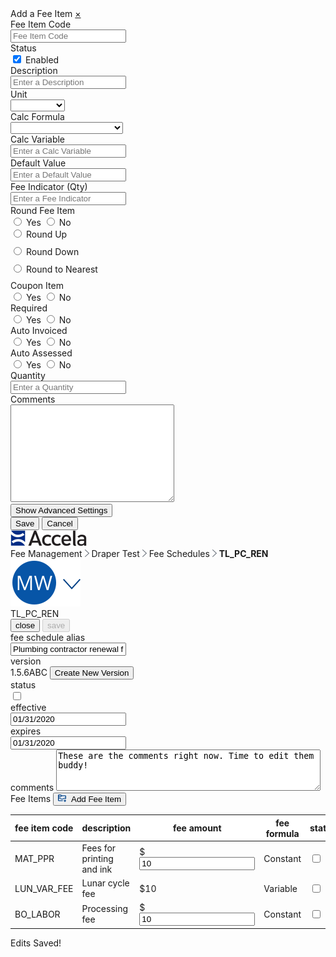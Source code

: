 <html>
<head>
    <link rel="stylesheet" type="text/css" href="Fee Schedules.css">
</head>
<body>
    <div class="sidenav" id="mySidenav">
    <a class="title">Add a Fee Item</a>
    <a href="javascript:void(0)" class="closebtn" onclick="closeNav()">&times;</a>
   <form action="/action_page.php">
        <label for="feeitemcode" id="label">Fee Item Code</label><br>
        <input type="text" id="feeitemcode" name="feeitemcode" placeholder="Fee Item Code" onclick="floatLabel()"><br>
        <label>Status</label><br>
        <input type="checkbox" name="status" value="enabled" checked onclick="statusBox()">
        <label style="font-weight:normal;" id="enabled" for="enabled">Enabled</label><br>
        <label for="description">Description</label><br>
        <input type="text" id="description" name="description" placeholder="Enter a Description"><br>
        <label for="unit">Unit</label><br>
        <div class="dropdown">
            <select id="unit" name="unit">
                <option value="none"></option>
                <option value="Acres">Acres</option>
                <option value="Amps">Amps</option>
                <option value="AutoCalc">AutoCalc</option>
                <option value="BTU">BTU</option>
                <option value="Cubic Feet">Cubic Feet</option>
            </select><br>
        </div>
        <label for="calcform">Calc Formula</label><br>
        <div class="dropdown">
            <select id="calcform" name="calcform">
                <option value="none"></option>
                <option value="Linear with Min/Max">Linear with Min/Max</option>
                <option value="Linear Min/Max Evaluation">Linear Min/Max Evaluation</option>
                <option value="Fixed Fee by Range">Fixed Fee by Range</option>
                <option value="Penalty">Penalty</option>
                <option value="Constant">Constant</option>
            </select><br>
        </div>
        <label for="Calcvariable">Calc Variable</label><br>
        <input type="text" id="Calcvariable" name="Calcvariablen" placeholder="Enter a Calc Variable"><br>
        <label for="Defaultvalue">Default Value</label><br>
        <input type="text" id="Defaultvalue" name="Defaultvalue" placeholder="Enter a Default Value"><br>
        <label for="feeindc">Fee Indicator (Qty)</label><br>
        <input type="text" id="feeindc" name="feeindc" placeholder="Enter a Fee Indicator"><br>
        <label>Round Fee Item</label><br>
        <input type="radio" id="rfiyes" name="roundfeeitem" value="yes" onclick="revealInput()">
        <label style="font-weight:normal;" for="yes">Yes</label>
        <input type="radio" id="rfino" name="roundfeeitem" value="no" onclick="hideInput()">
        <label style="font-weight:normal;" for="no">No</label><br>
        <div class="roundfees" id="roundyesopt">
            <input type="radio" id="roundyes" name="roundyesopt" value="up" style="margin-bottom:12px;">
            <label for="up" style="font-weight:normal;">Round Up</label><br>
            <input type="radio" id="roundyes" name="roundyesopt" value="down" style="margin-bottom:12px;">
            <label for="down" style="font-weight:normal;">Round Down</label><br>
            <input type="radio" id="roundyes" name="roundyesopt" value="nearest" style="margin-bottom:12px;">
            <label for="nearest" style="font-weight:normal;">Round to Nearest</label><br>
        </div>
        <label>Coupon Item</label><br>
        <input type="radio" id="yes" name="couponitem" value="yes" onclick="showCoupon()">
        <label style="font-weight:normal;" for="yes">Yes</label>
        <input type="radio" id="no" name="couponitem" value="no" onclick="hideCoupon()">
        <label style="font-weight:normal;" for="no">No</label><br>
        <div class="couponitemdates" id="couponitemdates" style="display:none;">
            <label for="effdate">Effective Date</label><br>
            <input type="date" id="effdate" name="effdate"><br>
            <label for="disdate">Disabled Date</label><br>
            <input type="date" id="disdate" name="disdate"><br>
        </div>
        <label>Required</label><br>
        <input type="radio" id="yes" name="required" value="yes">
        <label style="font-weight:normal;" for="yes">Yes</label>
        <input type="radio" id="no" name="required" value="no">
        <label style="font-weight:normal;" for="no">No</label><br>
        <label>Auto Invoiced</label><br>
        <input type="radio" id="yes" name="autoinvoice" value="yes">
        <label style="font-weight:normal;" for="yes">Yes</label>
        <input type="radio" id="no" name="autoinvoice" value="no">
        <label style="font-weight:normal;" for="no">No</label><br>
        <label>Auto Assessed</label><br>
        <input type="radio" id="yes" name="autoassess" value="yes">
        <label style="font-weight:normal;" for="yes">Yes</label>
        <input type="radio" id="no" name="autoassess" value="no">
        <label style="font-weight:normal;" for="no">No</label><br>
        <label for="qty">Quantity</label><br>
        <input type="text" id="qty" name="qty" placeholder="Enter a Quantity"><br>
        <label for="comments">Comments</label><br>
        <textarea name="comments" id="comments" rows="10" cols="30"></textarea><br>
   </form>
        <button id="button" onclick="showAdvanced()">Show Advanced Settings</button><br>
        <div class="advanced" id="advanced" style="display:none;">
        <form action="/action_page.php">
            <label for="priority">Priority</label><br>
            <input type="text" id="priority" name="priority" placeholder="Enter a priority"><br>
            <label for="min">Minimum</label><br>
            <input type="text" id="min" name="min" placeholder="Enter a min"><br>
            <label for="max">Maximum</label><br>
            <input type="text" id="max" name="max" placeholder="Enter a max"><br>
            <label for="seq">Sequence for Calculation</label><br>
            <input type="text" id="seq" name="seq" placeholder="Enter sequence"><br>
            <label for="dis">Display Order</label><br>
            <input type="text" id="dis" name="dis" placeholder="Enter an order"><br>
            <label>Display in ACA</label><br>
            <input type="radio" id="yes" name="acadisp" value="yes" onclick="showAca()">
            <label style="font-weight:normal;" for="yes">Yes</label>
            <input type="radio" id="no" name="acadisp" value="no" onclick="hideAca()">
            <label style="font-weight:normal;" for="no">No</label>
            <input type="radio" id="yes" name="acadisp" value="yes" onclick="hideAca()">
            <label style="font-weight:normal;" for="yes">Read Only</label><br>
            <div class="aca" id="aca" style="display:none; margin-left:30px">
                <label>Pay Later in ACA</label><br>
                <input type="radio" id="yes" name="acapaylater" value="yes">
                <label style="font-weight:normal;" for="yes">Yes</label>
                <input type="radio" id="no" name="acapaylater" value="no">
                <label style="font-weight:normal;" for="no">No</label><br>
                <label>Required in ACA</label><br>
                <input type="radio" id="yes" name="acareq" value="yes">
                <label style="font-weight:normal;" for="yes">Yes</label>
                <input type="radio" id="no" name="acareq" value="no">
                <label style="font-weight:normal;" for="no">No</label><br>
                <label>Reufndable in ACA</label><br>
                <input type="radio" id="yes" name="acaref" value="yes">
                <label style="font-weight:normal;" for="yes">Yes</label>
                <input type="radio" id="no" name="acaref" value="no">
                <label style="font-weight:normal;" for="no">No</label><br>
            </div>
            <label>Assess Adjustment on Recalculation</label><br>
            <input type="radio" id="yes" name="assadrec" value="yes">
            <label style="font-weight:normal;" for="yes">Yes</label>
            <input type="radio" id="no" name="assadrec" value="no">
            <label style="font-weight:normal;" for="no">No</label><br>
            <label>Adjustment Credits Allowed</label><br>
            <input type="radio" id="yes" name="adcred" value="yes">
            <label style="font-weight:normal;"for="yes">Yes</label>
            <input type="radio" id="no" name="adcred" value="no">
            <label style="font-weight:normal;" for="no">No</label><br>
            <label for="payperiod">Payment Period</label><br>
            <div class="dropdown">
                <select id="payperiod" name="payperiod">
                    <option value="none"></option>
                    <option value="Linear with Min/Max">Code</option>
                    <option value="Linear Min/Max Evaluation">Final</option>
                    <option value="Fixed Fee by Range">Plan Initial</option>
                </select><br>
            </div>
            <label for="subgroup">Subgroup</label><br>
            <input type="text" id="subgroup" name="subgroup" placeholder="Enter a subgroup"><br>
            <label>Fee Allocation</label><br>
            <input type="radio" id="yes" name="feeallocation" value="none" onclick="hideActcodes()">
            <label for="yes" style="font-weight:normal;">No Allocation</label>
            <input type="radio" id="no" name="feeallocation" value="percent" onclick="showActcodesperc()">
            <label for="no" style="font-weight:normal;">Percentage</label>
            <input type="radio" id="no" name="feeallocation" value="fixed" onclick="showActcodesfix()">
            <label for="no" style="font-weight:normal;">Fixed Amounts and Residual</label><br>
           <div style="display:none; position:relative; left:30px;" id="codes">
                <div class="gridfield">
                    <label for="accountcode">Account Code 1</label><br>
                    <input type="text" id="accountcodename" name="accountcode" class="accountcode">
                </div>
                <div class="gridfield">
                    <label for="perc" class="perc">Percentage</label><br>
                    <input class="perc" type="text" id="percentage" name="accountcode" class="percent" placeholder="%" style="min-width:50px; width:120px;">
                </div>
                <div class="gridfield">
                    <label for="fixed" class="fixed">Amount</label><br>
                    <input class="fixed" type="text" class="fixed" name="fixed" style="min-width:50px; width:120px;" placeholder="$">
                </div><br>
                <div class="gridfield">
                    <label for="accountcode">Account Code 2</label><br>
                    <input type="text" id="accountcodename2" name="accountcode" class="accountcode">
                </div>
                <div class="gridfield">
                    <label for="perc" class="perc">Percentage</label><br>
                    <input class="perc" type="text" id="percentage2" name="accountcode" class="percent" placeholder="%" style="min-width:50px; width:120px;">
                </div>
                <div class="gridfield">
                    <label for="fixed" class="fixed">Amount</label><br>
                    <input class="fixed" type="text" class="fixed" name="fixed" style="min-width:50px; width:120px;" placeholder="$">
                </div><br>
                <div class="gridfield">
                    <label for="accountcode">Account Code 3</label><br>
                    <input type="text" id="accountcodename2" name="accountcode" class="accountcode">
                </div>
                <div class="gridfield">
                    <label for="perc" class="perc">Percentage</label><br>
                    <input class="perc" type="text" id="percentage2" name="accountcode" class="percent" placeholder="%" style="min-width:50px; width:120px;">
                </div>
                <div class="gridfield">
                    <label for="fixed" class="fixed">Amount</label><br>
                    <input class="fixed" type="text" class="fixed" name="fixed" style="min-width:50px; width:120px;" placeholder="$">
                </div><br>
            </div>
        </div>
    </form>
        <input type="submit" class="save" value="Save">
        <input type="submit" class="cancel" value="Cancel">
</div>
    <div class="accelaheader">
        <div class="logo">
            <img src="Accela_Logo_RGB.png">
        </div>
        <div class="breadcrumbs">
            <a>Fee Management</a>
            <img src="Fill 304.png">
            <a>Draper Test</a>
            <img src="Fill 304.png">
            <a class="pointer" onclick="window.location.href = 'https://shondecamp.github.io/shondecamp-github.io/';">Fee Schedules</a>
            <img src="Fill 304.png">
            <a style="font-weight:bolder;">TL_PC_REN</a>
        </div>
        <div class="usericon">
            <img src="Group.png">
        </div>
    </div>  
    <div class="title">
        <a>TL_PC_REN</a>
      <div class="buttoncontainer">
            <button class="secondarybutton" onclick="window.location.href = 'https://shondecamp.github.io/shondecamp-github.io/';" target="_blank" id="myBtn2">close</button>
            <button class="primarybutton" onclick="myFunction();" target="_blank" id="myBtn" disabled>save</button>
        </div>
    </div>    
    <div class="meta">
        <div class="formfieldwrapper">  
            <div class="textinput">
                <label>fee schedule alias</label>
                <br>
                <input value="Plumbing contractor renewal fees" onclick="this.select(); swapText()">
            </div>
        </div> 
        <div class="formfieldwrapper">  
            <div class="readonlywrapper">
                <label>version</label>
                <br>
                <div class="readonlywithbutton">
                    <a>1.5.6ABC</a>
                    <button class="tinybutton" onclick="window.location.href = 'https://shondecamp.github.io/shondecamp-github.io/Fee%20Schedule%20New%20Version';">Create New Version</button>
                </div>
            </div>
        </div>
        <div class="formfieldwrapper"> 
            <div class="readonlywrapper">
                <label>status</label>
                <br>
                <label class="switch">
                <input type="checkbox" onclick="this.select(); swapText()">
                <span class="slider"></span>
                </label>
            </div> 
        </div> 
        <div class="formfieldwrapper">  
            <div class="textinput">
                <label>effective</label>
                <br>
                <input value="01/31/2020" onclick="this.select(); swapText()">
            </div>
        </div> 
        <div class="formfieldwrapper">  
            <div class="textinput">
                <label>expires</label>
                <br>
                <input value="01/31/2020" onclick="this.select(); swapText()">
            </div>
        </div> 
        <div class="freetextwrapper">  
            <div class="freetext">
                <label>comments</label>
                <textarea rows="4" cols="50" onclick="this.select(); swapText()">These are the comments right now. Time to edit them buddy!</textarea>
            </div>
        </div> 
    </div>
    <div class="tablecontainer">
            <div class="tabletitle">
                 Fee Items 
                 <button class="tinybutton" style="right:60px; font-weight:normal;" onclick="openNav()">
                      <img src="NewVersion.png" style="visibility:visible;height:12px;padding-right:5px;">
                      Add Fee Item
                 </button>
            </div>
            <table>
            <thead>
                <tr style="background:white;">
                    <th>fee item code</th>
                    <th>description</th>
                    <th>fee amount</th>
                    <th>fee formula</th>
                    <th>status</th>
                    <th></th>
                </tr>
            </thead>
            <tbody>
                <tr>
                    <td>MAT_PPR</td>
                    <td>Fees for printing and ink</td>
                    <td><div class="tableinput">$<input value="10" onclick="this.select(); swapText()"></div></td>
                    <td>Constant</td>
                    <td><label class="switch" style="margin-top:10px;">
                        <input type="checkbox" onclick="this.select(); swapText()">
                        <span class="slider"></span>
                        </label></td>
                    <td><img src="Trash.png"></td>
                </tr>
                <tr>
                    <td>LUN_VAR_FEE</td>
                    <td>Lunar cycle fee</td>
                    <td>$10</td>
                    <td>Variable</td>
                    <td><label class="switch" style="margin-top:10px;">
                        <input type="checkbox" onclick="this.select(); swapText()">
                        <span class="slider"></span>
                        </label></td>
                    <td><img src="Trash.png"></td>
                </tr>
                <tr>
                    <td>BO_LABOR</td>
                    <td>Processing fee</td>
                    <td><div class="tableinput">$<input value="10" onclick="this.select(); swapText()"></div></td>
                    <td>Constant</td>
                    <td><label class="switch" style="margin-top:10px;">
                        <input type="checkbox" onclick="this.select(); swapText()">
                        <span class="slider"></span>
                        </label></td>
                    <td><img src="Trash.png"></td>
                </tr>
            </tbody>
        </table>
    </div>
  <div class="spacer"></div>
  <div id="snackbar">Edits Saved!</div>
  <script src="Fee Schedules.js"></script>
</body>
</html>
